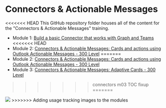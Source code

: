 # Connectors & Actionable Messages

<<<<<<< HEAD
This GitHub repository folder houses all of the content for the "Connectors & Actionable Messages" training.

- Module 1: [Build a basic Connector that works with Graph and Teams](./01%20Build%20a%20basic%20Connector)
<<<<<<< HEAD
- Module 2: [Connectors & Actionable Messages: Cards and actions using Outlook Actionable Messages - 300 Level](./02$20Cards$20and$20Actions)
=======
- Module 2: [Connectors & Actionable Messages: Cards and actions using Outlook Actionable Messages - 300 Level](./02$20Cards$20and$20Actions)
- Module 3: [Connectors & Actionable Messages: Adaptive Cards - 300 Level](./03%20Adaptive%20Cards)
>>>>>>> connectors m03 TOC fixup
=======
<img src="https://telemetry.sharepointpnp.com/TrainingContent/ConnectorActionableMsgs/readme.md" />
>>>>>>> Adding usage tracking images to the modules
